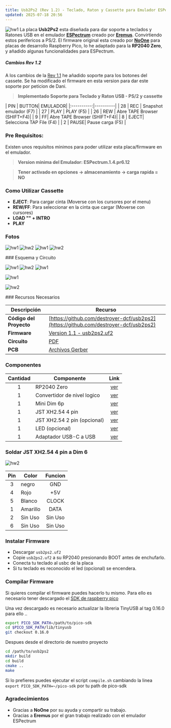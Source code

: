 ```yaml
---
title: Usb2Ps2 (Rev 1.2) - Teclado, Raton y Cassette para Emulador ESPectrum
updated: 2025-07-18 20:56
---
```

![hw1](assets/usb2ps2.png)
La placa **Usb2Ps2** esta diseñada para dar soporte a teclados y Ratones USB en el emulador **[ESPectrum](https://github.com/EremusOne/ESPectrum)** creado por **[Eremus](https://github.com/EremusOne)**. Convirtiendo estos perifericos a PS/2. El firmware original esta creado por **[NoOne](https://github.com/No0ne/ps2x2pico)** para placas de desarrollo Raspberry Pico, lo he adaptado para la **RP2040 Zero**, y añadido algunas funcionalidades para ESPectrum.


##### Cambios Rev 1.2
A los cambios de la [Rev 1.1](https://destroyer.me/usb2ps2-rev-1.1) he añadido soporte para los botones del cassete. Se ha modificado el firmware en esta version para dar este soporte por peticion de Dani.

> **Implementado Soporte para Teclado y Raton USB - PS/2 y cassette** 

| PIN | BUTTON| EMULADOR| 
|:----------:|----------|
| 28    | REC  | Snapshot emulador (F7)  |
| 27   | PLAY   | PLAY  (F5) |
| 26   | REW   | Abre TAPE Browser (SHIFT+F4)|
| 9    | FF| Abre TAPE Browser (SHIFT+F4)|
| 8    | EJECT| Selecciona TAP File (F4)   |
| 2    | PAUSE| Pause carga (F5)   |

### Pre Requisitos:

Existen unos requisitos minimos para poder utilizar esta placa/firmware en el emulador.

> **Version minima del Emulador: ESPectrum.1.4.pr6.12**

> **Tener activado en opciones -> almacenamiento -> carga rapida = NO**

### Como Utilizar Cassette

- **EJECT**: Para cargar cinta (Moverse con los cursores por el menu)
- **REW/FF**: Para seleccionar en la cinta que cargar (Moverse con cursores)
- **LOAD "" + INTRO**
- **PLAY**

### Fotos
![hw1](https://raw.githubusercontent.com/destroyer-dcf/usb2ps2/main/images/cassette.jpg)
![hw2](https://raw.githubusercontent.com/destroyer-dcf/usb2ps2/main/images/cassette2.jpg)
![hw1](https://raw.githubusercontent.com/destroyer-dcf/usb2ps2/main/images/cassette3.jpg)
![hw2](https://raw.githubusercontent.com/destroyer-dcf/usb2ps2/main/images/cassette4.jpg)


<div class="divider"></div>
### Esquema y Circuito

![hw1](https://raw.githubusercontent.com/destroyer-dcf/usb2ps2/main/images/circuit1.2_2.jpg)
![hw2](https://raw.githubusercontent.com/destroyer-dcf/usb2ps2/main/images/circuit1.2_3.jpg)
![hw1](https://raw.githubusercontent.com/destroyer-dcf/usb2ps2/main/images/circuit1.2_1.jpg)



![hw1](https://raw.githubusercontent.com/destroyer-dcf/usb2ps2/main/images/circuit1.2_0.jpg) 

![hw2](https://raw.githubusercontent.com/destroyer-dcf/usb2ps2/main/images/pcb_desing1.2.jpg) 

<div class="divider"></div>
### Recursos Necesarios

| Descripción | Recurso|
|----------|----------|
| **Código del Proyecto**    | [https://github.com/destroyer-dcf/usb2ps2](https://github.com/destroyer-dcf/usb2ps2)| 
| **Firmware**    | [Version 1.1 - usb2ps2.uf2](https://github.com/destroyer-dcf/usb2ps2/releases/download/1.2/usb2ps2.uf2)   |
| **Circuito**    | [PDF](https://github.com/destroyer-dcf/usb2ps2/releases/download/1.2/Schematic_USB2PS-2_1.2_2025-07-28.1.pdf)| 
| **PCB**   | [Archivos Gerber](https://github.com/destroyer-dcf/usb2ps2/releases/download/1.2/Gerber_USB2PS-2_1.2_PCB_USB2PS-2_1.2_2025-07-28.3.zip) | 


<div class="divider"></div>

### Componentes

| Cantidad | Componente| Link |
|:----------:|----------|:-------------:|
| 1    | RP2040 Zero   | [ver](https://acortar.link/Bv6ozr)  |
| 1    | Convertidor de nivel logico   | [ver](https://acortar.link/reAbsi)   |
| 1    | Mini Dim 6p   | [ver](https://acortar.link/yrMd11)    |
| 1    | JST XH2.54 4 pin| [ver](https://acortar.link/VGCncE)    |
| 1    | JST XH2.54 2 pin (opcional)| [ver](https://acortar.link/VGCncE)    |
| 1    | LED (opcional)| [ver](https://acortar.link/jYP3aA)    |
| 1    | Adaptador USB-C a USB | [ver](https://es.aliexpress.com/item/1005004621683764.html#nav-specification) |

### Soldar JST XH2.54 4 pin a Dim 6


![hw2](https://raw.githubusercontent.com/destroyer-dcf/usb2ps2/main/images/dim6.jpg) 

| Pin | Color| Funcion |
|:-----:|----------|:----------:|
| 3    | negro   | GND  |
| 4    | Rojo   | +5V  |
| 5    | Blanco   | CLOCK   |
| 1    | Amarillo| DATA    |
| 2    | Sin Uso| Sin Uso  |
| 6    | Sin Uso| Sin Uso |


<!-- ```diff
- text in yellow
+ text in green
! text in orange
# text in gray
@@ text in purple (and bold)@@
``` -->


### Instalar Firmware
* Descargar  `usb2ps2.uf2`
* Copie `usb2ps2.uf2` a su RP2040 presionando BOOT antes de enchufarlo.
* Conecta tu teclado al usbc de la placa
* Si tu teclado es reconocido el led (opcional) se encendera.

### Compilar Firmware

Si quieres compilar el firmware puedes hacerlo tu mismo. Para ello es necesario tener descargado el [SDK de raspberry pico](https://github.com/raspberrypi/pico-sdk)

Una vez descargado es necesario actualizar la libreria TinyUSB al tag 0.16.0 para ello ..

```bash
export PICO_SDK_PATH=/path/to/pico-sdk
cd $PICO_SDK_PATH/lib/tinyusb
git checkout 0.16.0
```

Despues desde el directorio de nuestro proyecto

```bash
cd /path/to/usb2ps2
mkdir build
cd build
cmake ..
make
```

Si lo prefieres puedes ejecutar el script `compile.sh` cambiando la linea  `export PICO_SDK_PATH=~/pico-sdk` por tu path de pico-sdk

### Agradecimientos
* Gracias a **NoOne** por su ayuda y compartir su trabajo.
* Gracias a **Eremus** por el gran trabajo realizado con el emulador ESPectrum